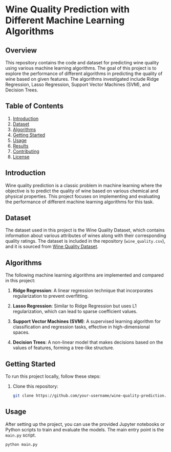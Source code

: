 # Wine Quality Prediction with Different Machine Learning Algorithms

## Overview

This repository contains the code and dataset for predicting wine quality using various machine learning algorithms. The goal of this project is to explore the performance of different algorithms in predicting the quality of wine based on given features. The algorithms investigated include Ridge Regression, Lasso Regression, Support Vector Machines (SVM), and Decision Trees.

## Table of Contents

1. [Introduction](#introduction)
2. [Dataset](#dataset)
3. [Algorithms](#algorithms)
4. [Getting Started](#getting-started)
5. [Usage](#usage)
6. [Results](#results)
7. [Contributing](#contributing)
8. [License](#license)

## Introduction

Wine quality prediction is a classic problem in machine learning where the objective is to predict the quality of wine based on various chemical and physical properties. This project focuses on implementing and evaluating the performance of different machine learning algorithms for this task.

## Dataset

The dataset used in this project is the Wine Quality Dataset, which contains information about various attributes of wines along with their corresponding quality ratings. The dataset is included in the repository (`wine_quality.csv`), and it is sourced from [Wine Quality Dataset](https://www.kaggle.com/datasets/yasserh/wine-quality-dataset).

## Algorithms

The following machine learning algorithms are implemented and compared in this project:

1. **Ridge Regression**: A linear regression technique that incorporates regularization to prevent overfitting.

2. **Lasso Regression**: Similar to Ridge Regression but uses L1 regularization, which can lead to sparse coefficient values.

3. **Support Vector Machines (SVM)**: A supervised learning algorithm for classification and regression tasks, effective in high-dimensional spaces.

4. **Decision Trees**: A non-linear model that makes decisions based on the values of features, forming a tree-like structure.

## Getting Started

To run this project locally, follow these steps:

1. Clone this repository:

   ```bash
   git clone https://github.com/your-username/wine-quality-prediction.git
## Usage

After setting up the project, you can use the provided Jupyter notebooks or Python scripts to train and evaluate the models. The main entry point is the `main.py` script.

```bash
python main.py
